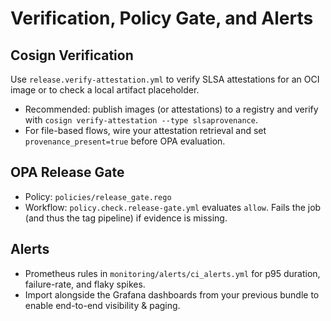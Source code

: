 # Verification, Policy Gate, and Alerts

## Cosign Verification

Use `release.verify-attestation.yml` to verify SLSA attestations for an OCI image or to check a local artifact placeholder.

- Recommended: publish images (or attestations) to a registry and verify with `cosign verify-attestation --type slsaprovenance`.
- For file-based flows, wire your attestation retrieval and set `provenance_present=true` before OPA evaluation.

## OPA Release Gate

- Policy: `policies/release_gate.rego`
- Workflow: `policy.check.release-gate.yml` evaluates `allow`. Fails the job (and thus the tag pipeline) if evidence is missing.

## Alerts

- Prometheus rules in `monitoring/alerts/ci_alerts.yml` for p95 duration, failure-rate, and flaky spikes.
- Import alongside the Grafana dashboards from your previous bundle to enable end-to-end visibility & paging.
